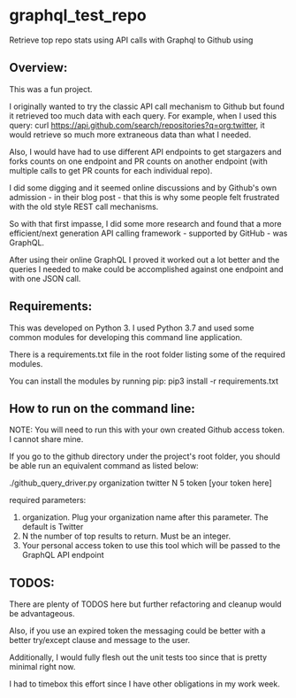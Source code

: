 # graphql_test_repo
Retrieve top repo stats using API calls with Graphql to Github using

## Overview:

This was a fun project. 

I originally wanted to try the classic API call mechanism to Github but found it retrieved too much data with each query. For example, when I used this query: curl https://api.github.com/search/repositories?q=org:twitter, it would retrieve so much more extraneous data than what I needed.

Also, I would have had to use different API endpoints to get stargazers and forks counts on one endpoint and PR counts on another endpoint (with multiple calls to get PR counts for each individual repo). 

I did some digging and it seemed online discussions and by Github's own admission - in their blog post - that this is why some people felt frustrated with the old style REST call mechanisms.

So with that first impasse, I did some more research and found that a more efficient/next generation API calling framework - supported by GitHub - was GraphQL.

After using their online GraphQL I proved it worked out a lot better and the queries I needed to make could be accomplished against one endpoint and with one JSON call.


## Requirements:

This was developed on Python 3. I used Python 3.7 and used some common modules for developing this command line application.

There is a requirements.txt file in the root folder listing some of the required modules.

You can install the modules by running pip: pip3 install -r requirements.txt


## How to run on the command line:

NOTE: You will need to run this with your own created Github access token. I cannot share mine.

If you go to the github directory under the project's root folder, you should be able run an equivalent command as listed below:

./github_query_driver.py organization twitter N 5 token [your token here]

required parameters:

1. organization. Plug your organization name after this parameter. The default is Twitter
2. N the number of top results to return. Must be an integer.
3. Your personal access token to use this tool which will be passed to the GraphQL API endpoint

## TODOS:

There are plenty of TODOS here but further refactoring and cleanup would be advantageous.

Also, if you use an expired token the messaging could be better with a better try/except clause and message to the user.

Additionally, I would fully flesh out the unit tests too since that is pretty minimal right now.

I had to timebox this effort since I have other obligations in my work week.
